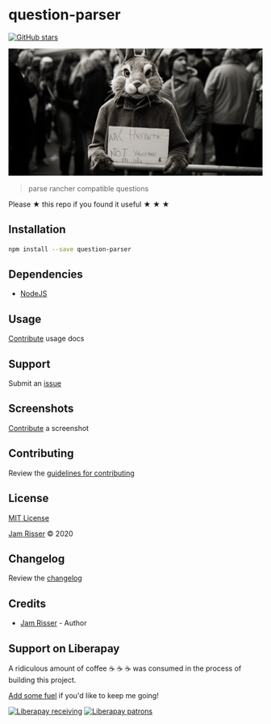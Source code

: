 # question-parser

[![GitHub stars](https://img.shields.io/github/stars/codejamninja/question-parser.svg?style=social&label=Stars)](https://github.com/codejamninja/question-parser)

![](assets/question-parser.png)

> parse rancher compatible questions

Please ★ this repo if you found it useful ★ ★ ★

## Installation

```sh
npm install --save question-parser
```

## Dependencies

- [NodeJS](https://nodejs.org)

## Usage

[Contribute](https://github.com/codejamninja/question-parser/blob/master/CONTRIBUTING.md) usage docs

## Support

Submit an [issue](https://github.com/codejamninja/question-parser/issues/new)

## Screenshots

[Contribute](https://github.com/codejamninja/question-parser/blob/master/CONTRIBUTING.md) a screenshot

## Contributing

Review the [guidelines for contributing](https://github.com/codejamninja/question-parser/blob/master/CONTRIBUTING.md)

## License

[MIT License](https://github.com/codejamninja/question-parser/blob/master/LICENSE)

[Jam Risser](https://codejam.ninja) © 2020

## Changelog

Review the [changelog](https://github.com/codejamninja/question-parser/blob/master/CHANGELOG.md)

## Credits

- [Jam Risser](https://codejam.ninja) - Author

## Support on Liberapay

A ridiculous amount of coffee ☕ ☕ ☕ was consumed in the process of building this project.

[Add some fuel](https://liberapay.com/codejamninja/donate) if you'd like to keep me going!

[![Liberapay receiving](https://img.shields.io/liberapay/receives/codejamninja.svg?style=flat-square)](https://liberapay.com/codejamninja/donate)
[![Liberapay patrons](https://img.shields.io/liberapay/patrons/codejamninja.svg?style=flat-square)](https://liberapay.com/codejamninja/donate)
